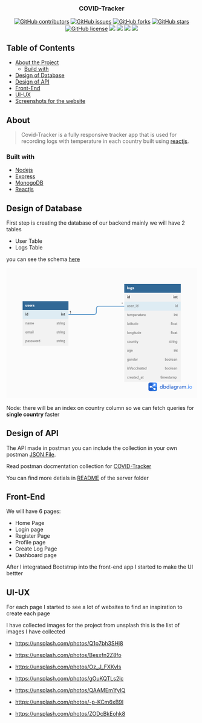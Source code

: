 
<h3 align="center">COVID-Tracker</h3>
<div align="center">
  
  [![GitHub contributors](https://img.shields.io/github/contributors/Oaik/COVID-Tracker)](https://github.com/Oaik/COVID-Tracker/contributors)
  [![GitHub issues](https://img.shields.io/github/issues/Oaik/COVID-Tracker)](https://github.com/Oaik/COVID-Tracker/issues)
  [![GitHub forks](https://img.shields.io/github/forks/Oaik/COVID-Tracker)](https://github.com/Oaik/COVID-Tracker/network)
  [![GitHub stars](https://img.shields.io/github/stars/Oaik/COVID-Tracker)](https://github.com/Oaik/COVID-Tracker/stargazers)
  [![GitHub license](https://img.shields.io/github/license/Oaik/Reddit)](https://github.com/Oaik/COVID-Tracker/blob/master/LICENSE)
  <img src="https://img.shields.io/github/languages/count/Oaik/COVID-Tracker" />
  <img src="https://img.shields.io/github/languages/top/Oaik/COVID-Tracker" />
  <img src="https://img.shields.io/github/languages/code-size/Oaik/COVID-Tracker" />
  <img src="https://img.shields.io/github/issues-pr-raw/Oaik/COVID-Tracker" />
</div>

## Table of Contents
- [About the Project](#about)
  - [Build with](#build-with)
- [Design of Database](#design-of-database)
- [Design of API](#design-of-api)
- [Front-End](#front-end)
- [UI-UX](#ui-ux)
- [Screenshots for the website](#built-with)

## About
  > Covid-Tracker is a fully responsive tracker app that is used for recording logs with temperature in each country built using [reactjs](https://reactjs.org/).

### Built with
<ul>
<li>
<a href="https://nodejs.org/en/">Nodejs</a>
</li>
<li>
<a href="https://expressjs.com/">Express</a>
</li>
<li>
<a href="https://www.mongodb.com/">MonogoDB</a>
</li>
<li>
<a href="https://reactjs.org/">Reactjs</a>
</li>
</ul>

## Design of Database
First step is creating the database of our backend
mainly we will have 2 tables
- User Table
- Logs Table

you can see the schema <a href="https://dbdiagram.io/d/62e03cde0d66c746555703fc">here</a>

<img src="/screenshots/COVID-Tracker.png" />

Node: there will be an index on country column so we can fetch queries for <b>single country</b> faster

## Design of API

The API made in postman you can include the collection in your own postman <a href="/postman-collection/COVID-Tracker.postman_collection.json">JSON File</a>.

Read postman docmentation collection for <a href="https://documenter.getpostman.com/view/1537357/UzXNSwq1">COVID-Tracker</a>

You can find more detials in <a href="./server">README</a> of the server folder

## Front-End
We will have 6 pages:
- Home Page
- Login page
- Register Page
- Profile page
- Create Log Page
- Dashboard page


After I integrataed Bootstrap into the front-end app I started to make the UI bettter

## UI-UX
For each page I started to see a lot of websites to find an inspiration to create each page

I have collected images for the project from unsplash this is the list of images I have collected
- https://unsplash.com/photos/Q1p7bh3SHj8
- https://unsplash.com/photos/Besxfn2Z8fo
- https://unsplash.com/photos/Oz_J_FXKvIs
- https://unsplash.com/photos/gOuKQTLs2lc
- https://unsplash.com/photos/QAAMEm1fyIQ
- https://unsplash.com/photos/-p-KCm6xB9I

- https://unsplash.com/photos/ZODcBkEohk8